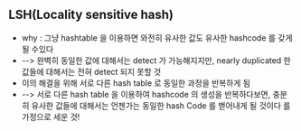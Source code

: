 ## LSH(Locality sensitive hash)

* why : 그냥 hashtable 을 이용하면 와전히 유사한 값도 유사한 hashcode 를 갖게 될 수있다
* --> 완벽히 동일한 값에 대해서는 detect 가 가능해지지만, nearly duplicated 한 값들에 대해서는 전혀 detect 되지 못할 것
* 이의 해결을 위해 서로 다른 hash table 로 동일한 과정을 반복하게 됨
* --> 서로 다른 hash table 을 이용하여 hashcode 의 생성을 반복하다보면, 충분히 유사한 값들에 대해서는 언젠가는 동일한 hash Code 를 밷어내게 될 것이다 를 가정으로 세운 것!

